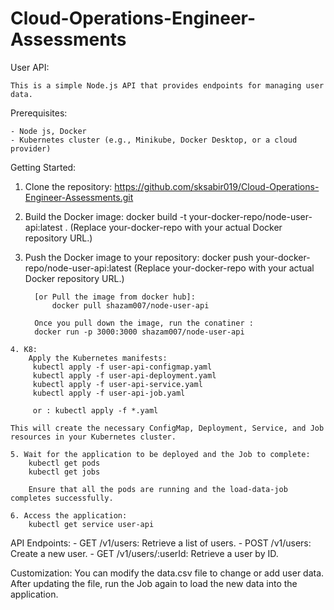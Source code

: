 # Cloud-Operations-Engineer-Assessments

User API:

    This is a simple Node.js API that provides endpoints for managing user data.

Prerequisites:

    - Node js, Docker
    - Kubernetes cluster (e.g., Minikube, Docker Desktop, or a cloud provider)

Getting Started:

   1. Clone the repository: https://github.com/sksabir019/Cloud-Operations-Engineer-Assessments.git

   2. Build the Docker image: 
   docker build -t your-docker-repo/node-user-api:latest . 
   (Replace your-docker-repo with your actual Docker repository URL.)
    
   3. Push the Docker image to your repository:
     docker push your-docker-repo/node-user-api:latest 
    (Replace your-docker-repo with your actual Docker repository URL.)

            [or Pull the image from docker hub]:
                docker pull shazam007/node-user-api

            Once you pull down the image, run the conatiner :
            docker run -p 3000:3000 shazam007/node-user-api

    4. K8:
        Apply the Kubernetes manifests:
         kubectl apply -f user-api-configmap.yaml
         kubectl apply -f user-api-deployment.yaml
         kubectl apply -f user-api-service.yaml
         kubectl apply -f user-api-job.yaml

         or : kubectl apply -f *.yaml

    This will create the necessary ConfigMap, Deployment, Service, and Job resources in your Kubernetes cluster.

    5. Wait for the application to be deployed and the Job to complete:
        kubectl get pods
        kubectl get jobs

        Ensure that all the pods are running and the load-data-job completes successfully.

    6. Access the application: 
        kubectl get service user-api

API Endpoints:
    - GET /v1/users: Retrieve a list of users.
    - POST /v1/users: Create a new user.
    - GET /v1/users/:userId: Retrieve a user by ID.

Customization:
    You can modify the data.csv file to change or add user data. After updating the file, run the Job again to load the new data into the application.
